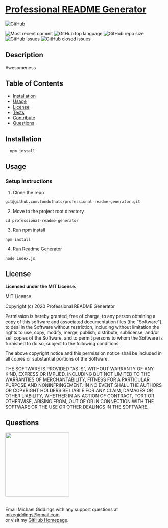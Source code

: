 
  # [Professional README Generator](https://github.com/fondofhats/professional-readme-generator)
  
  ![GitHub](https://img.shields.io/github/license/fondofhats/professional-readme-generator?style=plastic)
  
  ![Most recent commit](https://img.shields.io/github/last-commit/fondofhats/professional-readme-generator)
  ![GitHub top language](https://img.shields.io/github/languages/top/fondofhats/professional-readme-generator) ![GitHub repo size](https://img.shields.io/github/repo-size/fondofhats/professional-readme-generator) ![GitHub issues](https://img.shields.io/github/issues-raw/fondofhats/professional-readme-generator) ![GitHub closed issues](https://img.shields.io/github/issues-closed-raw/fondofhats/professional-readme-generator)
  ## Description
  Awesomeness
  ## Table of Contents
  * [Installation](##Installation)
  * [Usage](##Usage)
  * [License](##License)
  * [Tests](##Tests) 
  * [Contribute](##Contribute)
  * [Questions](##Questions)
  
  ## Installation
  ```shell
    npm install
  ```
  
  
  ## Usage

  ### Setup Instructions

  1. Clone the repo

  ```shell
  git@github.com:fondofhats/professional-readme-generator.git
  ```

  2. Move to the project root directory

```shell
cd professional-readme-generator
```

3. Run npm install

```shell
npm install
```

4. Run Readme Generator

```shell
node index.js
```

  
  
  ## License

  **Licensed under the MIT License.**

 MIT License

Copyright (c) 2020 Professional README Generator

Permission is hereby granted, free of charge, to any person obtaining a copy
of this software and associated documentation files (the "Software"), to deal
in the Software without restriction, including without limitation the rights
to use, copy, modify, merge, publish, distribute, sublicense, and/or sell
copies of the Software, and to permit persons to whom the Software is
furnished to do so, subject to the following conditions:

The above copyright notice and this permission notice shall be included in all
copies or substantial portions of the Software.

THE SOFTWARE IS PROVIDED "AS IS", WITHOUT WARRANTY OF ANY KIND, EXPRESS OR
IMPLIED, INCLUDING BUT NOT LIMITED TO THE WARRANTIES OF MERCHANTABILITY,
FITNESS FOR A PARTICULAR PURPOSE AND NONINFRINGEMENT. IN NO EVENT SHALL THE
AUTHORS OR COPYRIGHT HOLDERS BE LIABLE FOR ANY CLAIM, DAMAGES OR OTHER
LIABILITY, WHETHER IN AN ACTION OF CONTRACT, TORT OR OTHERWISE, ARISING FROM,
OUT OF OR IN CONNECTION WITH THE SOFTWARE OR THE USE OR OTHER DEALINGS IN THE
SOFTWARE.


  
  
  


  ## Questions

  
  <img src="https://avatars0.githubusercontent.com/u/11549316?v=4" width="200" height="200"/>
  
  <br/>Email Michael Giddings with any support questions at <a href="mailto:mikegiddings@gmail.com">mikegiddings@gmail.com</a><br>
  or visit my <a href="https://github.com/fondofhats">GitHub Homepage</a>.
  